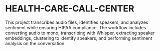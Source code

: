 # HEALTH-CARE-CALL-CENTER
This project transcribes audio files, identifies speakers, and analyzes sentiment while ensuring HIPAA compliance. The workflow includes converting audio to mono, transcribing with Whisper, extracting speaker embeddings, clustering to identify speakers, and performing sentiment analysis on the conversation.
